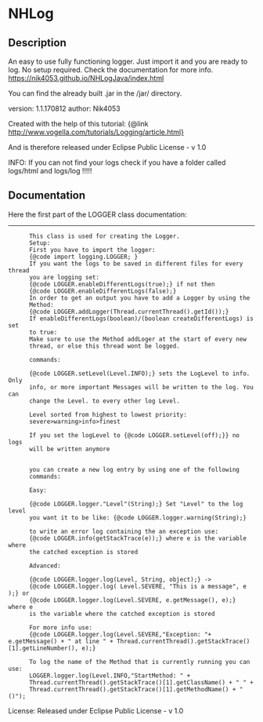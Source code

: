 # NHLog


## Description
An easy to use fully functioning logger. Just import it and you are ready to log. 
No setup required.
Check the documentation for more info. https://nik4053.github.io/NHLogJava/index.html

You can find the already built .jar in the /jar/ directory.



 version: 1.1.170812
 author: Nik4053

Created with the help of this tutorial:
{@link http://www.vogella.com/tutorials/Logging/article.html}

And is therefore released under Eclipse Public License - v 1.0

INFO: If you can not find your logs check if you have a folder called logs/html and logs/log !!!!!

## Documentation

Here the first part of the LOGGER class documentation:
 ____________________________________________________________________________
          This class is used for creating the Logger.
          Setup:
          First you have to import the logger:
          {@code import logging.LOGGER; }
          If you want the logs to be saved in different files for every thread
          you are logging set:
          {@code LOGGER.enableDifferentLogs(true);} if not then
          {@code LOGGER.enableDifferentLogs(false);}
          In order to get an output you have to add a Logger by using the
          Method:
          {@code LOGGER.addLogger(Thread.currentThread().getId());}
          If enableDifferentLogs(boolean)/(boolean createDifferentLogs) is set
          to true:
          Make sure to use the Method addLoger at the start of every new
          thread, or else this thread wont be logged.
 
          commands:
 
          {@code LOGGER.setLevel(Level.INFO);} sets the LogLevel to info. Only
          info, or more important Messages will be written to the log. You can
          change the Level. to every other log Level.

          Level sorted from highest to lowest priority:
          severe>warning>info>finest

          If you set the logLevel to {@code LOGGER.setLevel(off);}} no logs
          will be written anymore
  

          you can create a new log entry by using one of the following
          commands:
 
          Easy:

          {@code LOGGER.logger."Level"(String);} Set "Level" to the log level
          you want it to be like: {@code LOGGER.logger.warning(String);}

          to write an error log containing the an exception use:
          {@code LOGGER.info(getStackTrace(e));} where e is the variable where
          the catched exception is stored

          Advanced:

          {@code LOGGER.logger.log(Level, String, object);} ->
          {@code LOGGER.logger.log( Level.SEVERE, "This is a message", e );} or
          {@code LOGGER.logger.log(Level.SEVERE, e.getMessage(), e);} where e
          is the variable where the catched exception is stored

          For more info use:
          {@code LOGGER.logger.log(Level.SEVERE,"Exception: "+ e.getMessage() + " at line " + Thread.currentThread().getStackTrace()[1].getLineNumber(), e);}

          To log the name of the Method that is currently running you can use:
          LOGGER.logger.log(Level.INFO,"StartMethod: " +
          Thread.currentThread().getStackTrace()[1].getClassName() + " " +
          Thread.currentThread().getStackTrace()[1].getMethodName() + "()");
          
License: Released under Eclipse Public License - v 1.0

